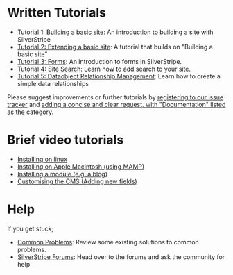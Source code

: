 # Written Tutorials

*  [Tutorial 1: Building a basic site](1-building-a-basic-site): An introduction to building a site with
SilverStripe
*  [Tutorial 2: Extending a basic site](2-extending-a-basic-site): A tutorial that builds on "Building a basic
site"
*  [Tutorial 3: Forms](3-forms): An introduction to forms in SilverStripe.
*  [Tutorial 4: Site Search](4-site-search): Learn how to add search to your site.
*  [Tutorial 5: Dataobject Relationship Management](5-dataobject-relationship-management): Learn how to create
a simple data relationships


Please suggest improvements or further tutorials by [registering to our issue
tracker](http://open.silverstripe.com/register) and [adding a concise and clear request, with "Documentation" listed as
the category](http://open.silverstripe.com/newticket).

#  Brief video tutorials

*  [Installing on linux](http://silverstripe.org/assets/screencasts/Tutorial-InstallingLinux-DM08.swf)
*  [Installing on Apple Macintosh (using
MAMP)](http://silverstripe.org/assets/screencasts/Tutorial-InstallingMAMP-SW08.swf)
*  [Installing a module (e.g. a
blog)](http://silverstripe.org/assets/screencasts/Tutorial-InstallingBlogModule-DM08.swf)
*  [Customising the CMS (Adding new
fields)](http://silverstripe.org/assets/screencasts/Tutorial-ChangingFields-DM08.swf)

# Help

If you get stuck;

*  [Common Problems](/topics/common-problems): Review some existing solutions to common problems.
*  [SilverStripe Forums](http://www.silverstripe.com/silverstripe-forum/): Head over to the forums and ask the community
for help
